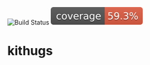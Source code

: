 ![Build Status](https://github.com/KvalitetsIT/kithugs/workflows/CICD/badge.svg) ![Test Coverage](.github/badges/jacoco.svg)
# kithugs